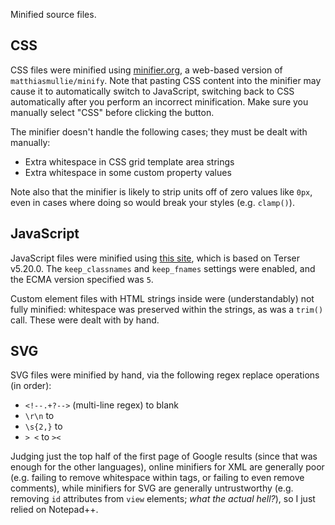 
Minified source files.

## CSS

CSS files were minified using [minifier.org](https://www.minifier.org/), a web-based version of `matthiasmullie/minify`. Note that pasting CSS content into the minifier may cause it to automatically switch to JavaScript, switching back to CSS automatically after you perform an incorrect minification. Make sure you manually select "CSS" before clicking the button.

The minifier doesn't handle the following cases; they must be dealt with manually:

* Extra whitespace in CSS grid template area strings
* Extra whitespace in some custom property values

Note also that the minifier is likely to strip units off of zero values like `0px`, even in cases where doing so would break your styles (e.g. `clamp()`).

## JavaScript

JavaScript files were minified using [this site](https://minify-js.com/), which is based on Terser v5.20.0. The `keep_classnames` and `keep_fnames` settings were enabled, and the ECMA version specified was `5`.

Custom element files with HTML strings inside were (understandably) not fully minified: whitespace was preserved within the strings, as was a `trim()` call. These were dealt with by hand.

## SVG

SVG files were minified by hand, via the following regex replace operations (in order):

* `<!--.+?-->` (multi-line regex) to blank
* `\r\n` to ` `
* `\s{2,}` to ` `
* `> <` to `><`

Judging just the top half of the first page of Google results (since that was enough for the other languages), online minifiers for XML are generally poor (e.g. failing to remove whitespace within tags, or failing to even remove comments), while minifiers for SVG are generally untrustworthy (e.g. removing `id` attributes from `view` elements; *what the actual hell?*), so I just relied on Notepad++.